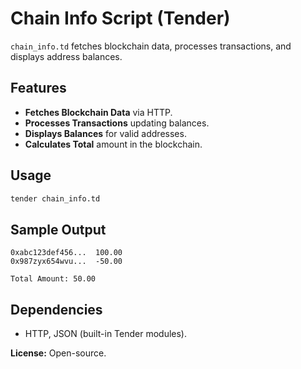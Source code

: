 # Chain Info Script (Tender)

`chain_info.td` fetches blockchain data, processes transactions, and displays address balances.

## Features
- **Fetches Blockchain Data** via HTTP.  
- **Processes Transactions** updating balances.  
- **Displays Balances** for valid addresses.  
- **Calculates Total** amount in the blockchain.  

## Usage
```bash
tender chain_info.td
```

## Sample Output
```
0xabc123def456...  100.00
0x987zyx654wvu...  -50.00

Total Amount: 50.00
```

## Dependencies
- HTTP, JSON (built-in Tender modules).  

**License:** Open-source.
